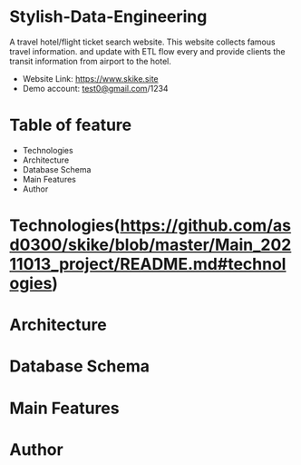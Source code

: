# Stylish-Data-Engineering
A travel hotel/flight ticket search website. This website collects famous travel information. and update with ETL flow every and provide clients the transit information from airport to the hotel.
* Website Link: https://www.skike.site
* Demo account: test0@gmail.com/1234
# Table of feature
* Technologies
* Architecture
* Database Schema
* Main Features
* Author
# Technologies(https://github.com/asd0300/skike/blob/master/Main_20211013_project/README.md#technologies)
# Architecture
# Database Schema
# Main Features
# Author
